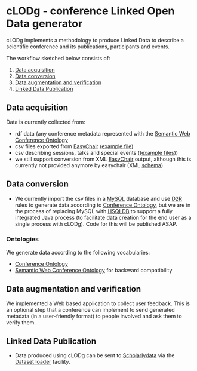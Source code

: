 # cLODg - conference Linked Open Data generator

cLODg implements a methodology to produce Linked Data to describe a scientific conference and its publications, participants and events.

The workflow sketched below consists of:

1. [Data acquisition](#data-acquisition)
2. [Data conversion](#data-conversion)
3. [Data augmentation and verification](#data-augmentation-and-verification)
4. [Linked Data Publication](#linked-data-publication)



## Data acquisition
Data is currently collected from:
- rdf data (any conference metadata represented with the [Semantic Web Conference Ontology](http://data.semanticweb.org/ns/swc/swc_2009-05-09.html#ConferenceEvent)
- csv files exported from [EasyChair](https://www.easychair.org) ([example file]())
- csv describing sessions, talks and special events (([example files]()))
- we still support conversion from XML [EasyChair](https://www.easychair.org) output, although this is currently not provided anymore by easychair (XML [schema](./resources/conference_dump.xml))

## Data conversion
- We currently import the csv files in a [MySQL](https://www.mysql.com) database and use [D2R](http://d2rq.org/d2r-server) rules to generate data according to [Conference Ontology](http://w3id.org/scholarlydata/ontology/conference-ontology.owl), but we are in the process of replacing MySQL with [HSQLDB](http://hsqldb.org/) to support a fully integrated Java process (to facilitate data creation for the end user as a single process with cLODg). Code for this will be published ASAP.

### Ontologies

We generate data according to the following vocabularies:
- [Conference Ontology](http://w3id.org/scholarlydata/ontology/conference-ontology.owl)
- [Semantic Web Conference Ontology](http://data.semanticweb.org/ns/swc/swc_2009-05-09.html#ConferenceEvent) for backward compatibility


## Data augmentation and verification

We implemented a Web based application to collect user feedback. This is an optional step that a conference can implement to send generated metadata (in a user-friendly format) to people involved and ask them to verify them.

## Linked Data Publication

- Data produced using cLODg can be sent to [Scholarlydata](http://w3id.org/scholarlydata) via the [Dataset loader](http://w3id.org/scholarlydata) facility.
